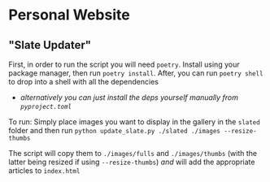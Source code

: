 # Personal Website

## "Slate Updater"

First, in order to run the script you will need `poetry`. Install using your
package manager, then run `poetry install`. After, you can run `poetry shell` to
drop into a shell with all the dependencies

- _alternatively you can just install the deps yourself manually from
  `pyproject.toml`_

To run: Simply place images you want to display in the gallery in the `slated`
folder and then run `python update_slate.py ./slated ./images --resize-thumbs`

The script will copy them to `./images/fulls` and `./images/thumbs` (with the
latter being resized if using `--resize-thumbs`) _and_ will add the appropriate
articles to `index.html`
